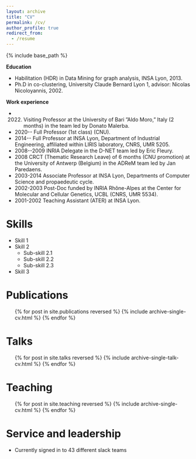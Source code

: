 ```yaml
---
layout: archive
title: "CV"
permalink: /cv/
author_profile: true
redirect_from:
  - /resume
---
```


{% include base_path %}

**Education**
* Habilitation (HDR) in Data Mining for graph analysis, INSA Lyon, 2013.
* Ph.D in co-clustering, University Claude
Bernard Lyon 1, advisor: Nicolas Nicoloyannis, 2002.


**Work experience**

* 2022. Visiting Professor at the University of Bari ”Aldo Moro,” Italy (2 months) in the team led by Donato Malerba.
* 2020--  Full Professor (1st class) (CNU).
* 2014-- Full Professor at INSA Lyon, Department of Industrial Engineering, affiliated within LIRIS laboratory, CNRS, UMR 5205.
* 2008--2009 INRIA Delegate in the D-NET team led by Eric Fleury.
* 2008 CRCT (Thematic Research Leave) of 6 months (CNU promotion) at the University of Antwerp (Belgium) in the ADReM team led by Jan Paredaens.
* 2003-2014 Associate Professor at INSA Lyon, Departments of Computer Science and
propaedeutic cycle.
* 2002-2003 Post-Doc funded by INRIA Rhône-Alpes at the Center for Molecular and Cellular Genetics, UCBL (CNRS, UMR 5534).
* 2001-2002 Teaching Assistant (ATER) at INSA Lyon.


  
Skills
======
* Skill 1
* Skill 2
  * Sub-skill 2.1
  * Sub-skill 2.2
  * Sub-skill 2.3
* Skill 3

Publications
======
  <ul>{% for post in site.publications reversed %}
    {% include archive-single-cv.html %}
  {% endfor %}</ul>
  
Talks
======
  <ul>{% for post in site.talks reversed %}
    {% include archive-single-talk-cv.html  %}
  {% endfor %}</ul>
  
Teaching
======
  <ul>{% for post in site.teaching reversed %}
    {% include archive-single-cv.html %}
  {% endfor %}</ul>
  
Service and leadership
======
* Currently signed in to 43 different slack teams
